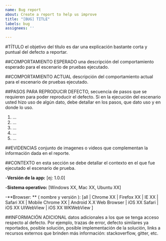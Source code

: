 ```yaml
---
name: Bug report
about: Create a report to help us improve
title: "[BUG] TITLE"
labels: bug
assignees: ''

---
```


#TÍTULO 
el objetivo del título es dar una explicación bastante corta y puntual del defecto a reportar.

##COMPORTAMIENTO ESPERADO 
una descripción del comportamiento esperado para el escenario de pruebas ejecutado.

##COMPORTAMIENTO ACTUAL
descripción del comportamiento actual para el escenario de pruebas ejecutado.

##PASOS PARA REPRODUCIR DEFECTO, 
secuencia de pasos que se requieren para poder reproducir el defecto. Si en la ejecución del escenario usted hizo uso de algún dato, debe detallar en los pasos, que dato uso y en donde lo uso.
1. ...
2. ...
3. ...
4. ...
5. ... 

##EVIDENCIAS 
conjunto de imagenes o videos que complementan la información dada en el reporte.

##CONTEXTO
 en esta sección se debe detallar el contexto en el que fue ejecutado el escenario de prueba.

-**Versión de la app:** [ej: 1.0.0]

-**Sistema operativo:** [Windows XX, Mac XX, Ubuntu XX]

-**Browser: ** ( nombre y versión ): [all | Chrome XX | Firefox XX | IE XX | Safari XX | Mobile Chrome XX |  Android X.X Web Browser | iOS XX Safari | iOS XX UIWebView | iOS XX  WKWebView ]

##INFORMACIÓN ADICIONAL 
datos adicionales a los que se tenga acceso respecto al defecto. Por ejemplo, trazas de error, defecto similares ya reportados, posible solución, posible implementación de la solución, links a recursos externos que brinden más información: stackoverflow, gitter, etc.
